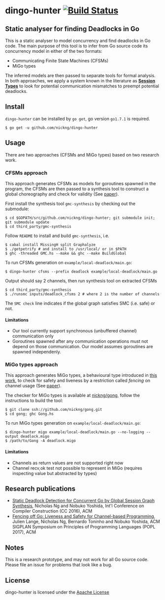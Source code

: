 # dingo-hunter [![Build Status](https://travis-ci.org/nickng/dingo-hunter.svg?branch=master)](https://travis-ci.org/nickng/dingo-hunter)

## Static analyser for finding Deadlocks in Go

This is a static analyser to model concurrency and find deadlocks in Go code.
The main purpose of this tool is to infer from Go source code its concurrency
model in either of the two formats:

 - Communicating Finite State Machines (CFSMs)
 - MiGo types

The inferred models are then passed to separate tools for formal analysis.
In both approaches, we apply a system known in the literature as
[**Session Types**](http://mrg.doc.ic.ac.uk/publications/multiparty-asynchronous-session-types/)
to look for potential communication mismatches to preempt potential deadlocks.

## Install

`dingo-hunter` can be installed by `go get`, go version `go1.7.1` is required.

    $ go get -u github.com/nickng/dingo-hunter

## Usage

There are two approaches (CFSMs and MiGo types) based on two research work.

### CFSMs approach

This approach generates CFSMs as models for goroutines spawned in the program,
the CFSMs are then passed to a synthesis tool to construct a global choreography
and check for validity (See [paper][cc16]).

First install the synthesis tool `gmc-synthesis` by checking out the submodule:

    $ cd $GOPATH/src/github.com/nickng/dingo-hunter; git submodule init; git submodule update
    $ cd third_party/gmc-synthesis

Follow `README` to install and build `gmc-synthesis`, i.e.

    $ cabal install MissingH split Graphalyze
    $ ./getpetrify # and install to /usr/local/ or in $PATH
    $ ghc -threaded GMC.hs --make && ghc --make BuildGlobal

To run CFSMs generation on `example/local-deadlock/main.go`:

    $ dingo-hunter cfsms --prefix deadlock example/local-deadlock/main.go

Output should say 2 channels, then run synthesis tool on extracted CFSMs

    $ cd third_party/gmc-synthesis
    $ ./runsmc inputs/deadlock_cfsms 2 # where 2 is the number of channels

The `SMC check` line indicates if the global graph satisfies SMC (i.e. safe) or not.

#### Limitations

  * Our tool currently support synchronous (unbuffered channel) communication only
  * Goroutines spawned after any communication operations must not depend on
    those communication. Our model assumes goroutines are spawned independenly.

### MiGo types approach

This approach generates MiGo types, a behavioural type introduced in [this work][popl17],
to check for safety and liveness by a restriction called *fencing* on channel
usage (See [paper][popl17]).

The checker for MiGo types is available at
[nickng/gong](https://github.com/nickng/gong), follow the instructions to build
the tool:

    $ git clone ssh://github.com/nickng/gong.git
    $ cd gong; ghc Gong.hs

To run MiGo types generation on `example/local-deadlock/main.go`:

    $ dingo-hunter migo example/local-deadlock/main.go --no-logging --output deadlock.migo
    $ /path/to/Gong -A deadlock.migo

#### Limitations

  * Channels as return values are not supported right now
  * Channel recv,ok test not possible to represent in MiGo (requires inspecting
    value but abstracted by types)

## Research publications

  * [Static Deadlock Detection for Concurrent Go by Global Session Graph Synthesis][cc16],
    Nicholas Ng and Nobuko Yoshida,
    Int'l Conference on Compiler Construction (CC 2016), ACM
  * [Fencing off Go: Liveness and Safety for Channel-based Programming][popl17],
    Julien Lange, Nicholas Ng, Bernardo Toninho and Nobuko Yoshida,
    ACM SIGPLAN Symposium on Principles of Programming Languages (POPL 2017), ACM

## Notes

This is a research prototype, and may not work for all Go source code. Please
file an issue for problems that look like a bug.

## License

  dingo-hunter is licensed under the [Apache License](http://www.apache.org/licenses/LICENSE-2.0)

[cc16]: http://dl.acm.org/citation.cfm?doid=2892208.2892232 "Static Deadlock Detection for Concurrent Go by Global Graph Synthesis"
[popl17]: http://dl.acm.org/citation.cfm?doiid=3009837.3009847 "Fencing off Go: Liveness and Safety for Channel-based Programming"
